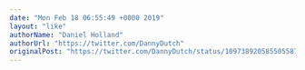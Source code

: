 ```yaml
---
date: "Mon Feb 18 06:55:49 +0000 2019"
layout: "like"
authorName: "Daniel Holland"
authorUrl: "https://twitter.com/DannyDutch"
originalPost: "https://twitter.com/DannyDutch/status/1097389205855055873"
---
```

